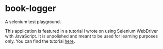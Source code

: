 # book-logger
A selenium test playground.

This application is featured in a tutorial I wrote on using Selenium WebDriver with JavaScript. It is unpolished and meant to be used for learning purposes only. You can find the tutorial [here](https://github.com/Ted-V/portfolio/blob/main/resources/Selenium_JS_Tutorial/seleniumtut.md).
